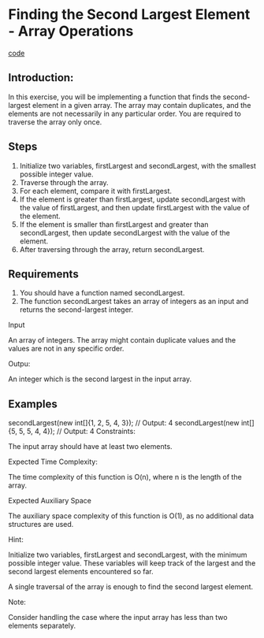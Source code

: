 # Finding the Second Largest Element - Array Operations

[code](Exercise005.java)

## Introduction:

In this exercise, you will be implementing a function that finds the second-largest element in a given array. The array may contain duplicates, and the elements are not necessarily in any particular order. You are required to traverse the array only once.

## Steps

1. Initialize two variables, firstLargest and secondLargest, with the smallest possible integer value.
2. Traverse through the array.
3. For each element, compare it with firstLargest.
4. If the element is greater than firstLargest, update secondLargest with the value of firstLargest, and then update firstLargest with the value of the element.
5. If the element is smaller than firstLargest and greater than secondLargest, then update secondLargest with the value of the element.
6. After traversing through the array, return secondLargest.

## Requirements

1. You should have a function named secondLargest.
2. The function secondLargest takes an array of integers as an input and returns the second-largest integer.

Input

An array of integers. The array might contain duplicate values and the values are not in any specific order.

Outpu:

An integer which is the second largest in the input array.

## Examples

secondLargest(new int[]{1, 2, 5, 4, 3}); // Output: 4
secondLargest(new int[]{5, 5, 5, 4, 4}); // Output: 4
Constraints:

The input array should have at least two elements.

Expected Time Complexity:

The time complexity of this function is O(n), where n is the length of the array.

Expected Auxiliary Space

The auxiliary space complexity of this function is O(1), as no additional data structures are used.

Hint:

Initialize two variables, firstLargest and secondLargest, with the minimum possible integer value. These variables will keep track of the largest and the second largest elements encountered so far.

A single traversal of the array is enough to find the second largest element.

Note:

Consider handling the case where the input array has less than two elements separately.